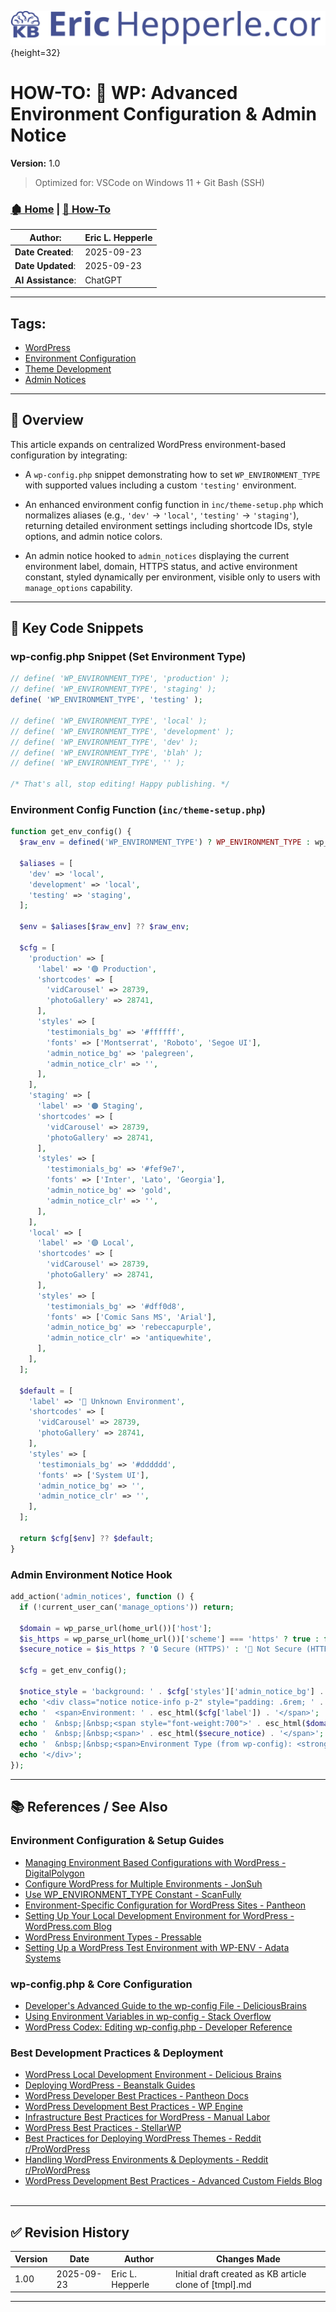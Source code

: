 <!-- 🔗 Custom Stylesheet -->
<link rel="stylesheet" href="../../_css/main.css">

<!-- 🖼️ Site Logo -->
![Site Logo](/_pix/logos/logo-ehw-kb.svg){height=32}

<!-- 📝 Title -->
# HOW-TO: 📘 WP: Advanced Environment Configuration & Admin Notice

**Version:** 1.0


> Optimized for: VSCode on Windows 11 + Git Bash (SSH)
> 

<!-- 🧭 Navigation -->
### [🏚️ Home](../README.md) | [📁 How-To](index.md)

<!-- 👤 Metadata -->
| **Author**:        | Eric L. Hepperle |
| ------------------ | ---------------- |
| **Date Created**:  | 2025-09-23       |
| **Date Updated**:  | 2025-09-23       |
| **AI Assistance**: | ChatGPT          |


---

<section id="sec-tags">

## Tags:


- [WordPress](#)
- [Environment Configuration](#)
- [Theme Development](#)
- [Admin Notices](#)


</section>



***



## 📌 Overview



This article expands on centralized WordPress environment-based configuration by integrating:

- A `wp-config.php` snippet demonstrating how to set `WP_ENVIRONMENT_TYPE` with supported values including a custom `'testing'` environment.

- An enhanced environment config function in `inc/theme-setup.php` which normalizes aliases (e.g., `'dev'` → `'local'`, `'testing'` → `'staging'`), returning detailed environment settings including shortcode IDs, style options, and admin notice colors.

- An admin notice hooked to `admin_notices` displaying the current environment label, domain, HTTPS status, and active environment constant, styled dynamically per environment, visible only to users with `manage_options` capability.


***


## 🔧 Key Code Snippets


### wp-config.php Snippet (Set Environment Type)


```php
// define( 'WP_ENVIRONMENT_TYPE', 'production' );
// define( 'WP_ENVIRONMENT_TYPE', 'staging' );
define( 'WP_ENVIRONMENT_TYPE', 'testing' );

// define( 'WP_ENVIRONMENT_TYPE', 'local' );
// define( 'WP_ENVIRONMENT_TYPE', 'development' );
// define( 'WP_ENVIRONMENT_TYPE', 'dev' );
// define( 'WP_ENVIRONMENT_TYPE', 'blah' );
// define( 'WP_ENVIRONMENT_TYPE', '' );

/* That's all, stop editing! Happy publishing. */
```


### Environment Config Function (`inc/theme-setup.php`)


```php
function get_env_config() {
  $raw_env = defined('WP_ENVIRONMENT_TYPE') ? WP_ENVIRONMENT_TYPE : wp_get_environment_type();

  $aliases = [
    'dev' => 'local',
    'development' => 'local',
    'testing' => 'staging',
  ];

  $env = $aliases[$raw_env] ?? $raw_env;

  $cfg = [
    'production' => [
      'label' => '🟢 Production',
      'shortcodes' => [
        'vidCarousel' => 28739,
        'photoGallery' => 28741,
      ],
      'styles' => [
        'testimonials_bg' => '#ffffff',
        'fonts' => ['Montserrat', 'Roboto', 'Segoe UI'],
        'admin_notice_bg' => 'palegreen',
        'admin_notice_clr' => '',
      ],
    ],
    'staging' => [
      'label' => '🟠 Staging',
      'shortcodes' => [
        'vidCarousel' => 28739,
        'photoGallery' => 28741,
      ],
      'styles' => [
        'testimonials_bg' => '#fef9e7',
        'fonts' => ['Inter', 'Lato', 'Georgia'],
        'admin_notice_bg' => 'gold',
        'admin_notice_clr' => '',
      ],
    ],
    'local' => [
      'label' => '🟣 Local',
      'shortcodes' => [
        'vidCarousel' => 28739,
        'photoGallery' => 28741,
      ],
      'styles' => [
        'testimonials_bg' => '#dff0d8',
        'fonts' => ['Comic Sans MS', 'Arial'],
        'admin_notice_bg' => 'rebeccapurple',
        'admin_notice_clr' => 'antiquewhite',
      ],
    ],
  ];

  $default = [
    'label' => '🤷 Unknown Environment',
    'shortcodes' => [
      'vidCarousel' => 28739,
      'photoGallery' => 28741,
    ],
    'styles' => [
      'testimonials_bg' => '#dddddd',
      'fonts' => ['System UI'],
      'admin_notice_bg' => '',
      'admin_notice_clr' => '',
    ],
  ];

  return $cfg[$env] ?? $default;
}
```


### Admin Environment Notice Hook


```php
add_action('admin_notices', function () {
  if (!current_user_can('manage_options')) return;

  $domain = wp_parse_url(home_url())['host'];
  $is_https = wp_parse_url(home_url())['scheme'] === 'https' ? true : false;
  $secure_notice = $is_https ? '🔒 Secure (HTTPS)' : '🚫 Not Secure (HTTP)';

  $cfg = get_env_config();

  $notice_style = 'background: ' . $cfg['styles']['admin_notice_bg'] . '; color: ' . $cfg['styles']['admin_notice_clr'];
  echo '<div class="notice notice-info p-2" style="padding: .6rem; ' . esc_attr($notice_style) . '">';
  echo '  <span>Environment: ' . esc_html($cfg['label']) . '</span>';
  echo '  &nbsp;|&nbsp;<span style="font-weight:700">' . esc_html($domain) . '</span>';
  echo '  &nbsp;|&nbsp;<span>' . esc_html($secure_notice) . '</span>';
  echo '  &nbsp;|&nbsp;<span>Environment Type (from wp-config): <strong>' . (defined('WP_ENVIRONMENT_TYPE') ? WP_ENVIRONMENT_TYPE : 'NONE DEFINED') . '</strong></span>';
  echo '</div>';
});
```


---

<!-- 📚 References (Optional) -->
## 📚 References / See Also



### Environment Configuration & Setup Guides  
- [Managing Environment Based Configurations with WordPress - DigitalPolygon](https://www.digitalpolygon.com/blog/managing-environment-based-configurations-wordpress)  
- [Configure WordPress for Multiple Environments - JonSuh](https://jonsuh.com/blog/configure-wordpress-for-multiple-environments/)  
- [Use WP_ENVIRONMENT_TYPE Constant - ScanFully](https://scanfully.com/docs/wordpress-health/use-wp_environment_type-constant-to-code-for-different-environments/)  
- [Environment-Specific Configuration for WordPress Sites - Pantheon](https://docs.pantheon.io/guides/environment-configuration/environment-specific-config)  
- [Setting Up Your Local Development Environment for WordPress - WordPress.com Blog](https://wordpress.com/blog/2022/11/14/setting-up-your-local-development-environment-for-wordpress/)  
- [WordPress Environment Types - Pressable](https://pressable.com/knowledgebase/wordpress-environment-types/)  
- [Setting Up a WordPress Test Environment with WP-ENV - Adata Systems](https://adatosystems.com/2023/12/26/setting-up-a-wordpress-test-environment-with-wp-env/)  


### wp-config.php & Core Configuration  
- [Developer's Advanced Guide to the wp-config File - DeliciousBrains](https://deliciousbrains.com/developers-guide-to-wpconfig/)  
- [Using Environment Variables in wp-config - Stack Overflow](https://stackoverflow.com/questions/9300950/using-environment-variables-in-wordpress-wp-config)  
- [WordPress Codex: Editing wp-config.php - Developer Reference](https://developer.wordpress.org/advanced-administration/wordpress/wp-config/)  


### Best Development Practices & Deployment  
- [WordPress Local Development Environment - Delicious Brains](https://deliciousbrains.com/wordpress-local-development-environment/)  
- [Deploying WordPress - Beanstalk Guides](http://guides.beanstalkapp.com/deployments/deploying-wordpress.html)  
- [WordPress Developer Best Practices - Pantheon Docs](https://docs.pantheon.io/guides/wordpress-developer/wordpress-best-practices)  
- [WordPress Development Best Practices - WP Engine](https://wpengine.com/resources/developer-best-practices/)  
- [Infrastructure Best Practices for WordPress - Manual Labor](https://www.manual-labor.com/posts/6-infrastructure-best-practices-for-wordpress)  
- [WordPress Best Practices - StellarWP](https://stellarwp.com/wordpress-best-practices/)  
- [Best Practices for Deploying WordPress Themes - Reddit r/ProWordPress](https://www.reddit.com/r/ProWordPress/comments/1e68oa6/best_practices_for_deploying_a_wordpress_theme/)  
- [Handling WordPress Environments & Deployments - Reddit r/ProWordPress](https://www.reddit.com/r/ProWordPress/comments/17sbtxu/how_do_you_handle_environments_and_deployments/)  
- [WordPress Development Best Practices - Advanced Custom Fields Blog](https://www.advancedcustomfields.com/blog/wordpress-development-best-practices/)  


---

## ✅ Revision History


| Version | Date       | Author           | Changes Made                                           |
| ------- | ---------- | ---------------- | ------------------------------------------------------ |
| 1.00    | 2025-09-23 | Eric L. Hepperle | Initial draft created as KB article clone of [tmpl].md |

---
